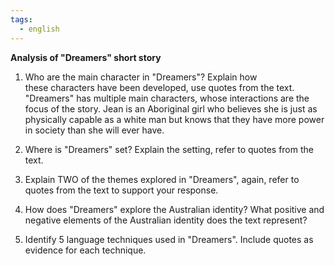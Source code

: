 ```yaml
---
tags:
  - english
---
```

**Analysis of "Dreamers" short story**

1. Who are the main character in "Dreamers"? Explain how these characters have been developed, use quotes from the text.
"Dreamers" has multiple main characters, whose interactions are the focus of the story.  Jean is an Aboriginal girl who believes she is just as physically capable as a white man but knows that they have more power in society than she will ever have.  

2. Where is "Dreamers" set? Explain the setting, refer to quotes from the text.


3. Explain TWO of the themes explored in "Dreamers", again, refer to quotes from the text to support your response.


4. How does "Dreamers" explore the Australian identity? What positive and negative elements of the Australian identity does the text represent?


5. Identify 5 language techniques used in "Dreamers". Include quotes as evidence for each technique.